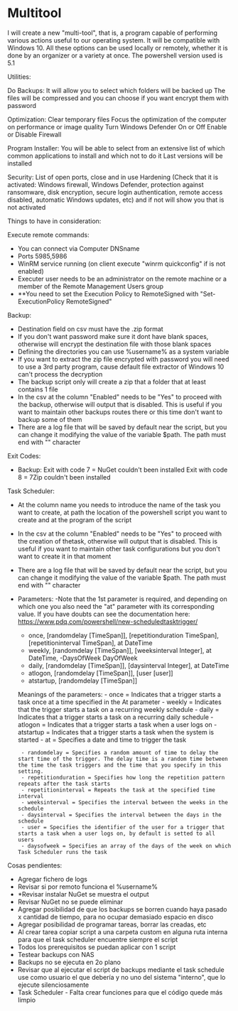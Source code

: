 # Multitool
I will create a new "multi-tool", that is, a program capable of performing various actions useful to our operating system. It will be compatible with Windows 10. All these options can be used locally or remotely, whether it is done by an organizer or a variety at once.
The powershell version used is 5.1

Utilities:

Do Backups:
It will allow you to select which folders will be backed up
The files will be compressed and you can choose if you want encrypt them with password

Optimization:
Clear temporary files
Focus the optimization of the computer on performance or image quality
Turn Windows Defender On or Off
Enable or Disable Firewall

Program Installer:
You will be able to select from an extensive list of which common applications to install and which not to do it
Last versions will be installed

Security:
List of open ports, close and in use
Hardening (Check that it is activated: Windows firewall, Windows Defender, protection against ransomware, disk encryption, secure login authentication, remote access disabled, automatic Windows updates, etc) and if not will show you that is not activated

Things to have in consideration:

Execute remote commands:
 - You can connect via Computer DNSname
 - Ports 5985,5986
 - WinRM service running (on client execute "winrm quickconfig" if is not enabled)
 - Executer user needs to be an administrator on the remote machine or a member of the Remote Management Users group
 - **You need to set the Execution Policy to RemoteSigned with "Set-ExecutionPolicy RemoteSigned"

Backup:
 - Destination field on csv must have the .zip format
 - If you don't want password make sure it dont have blank spaces, otherwise will encrypt the destination file with those blank spaces
 - Defining the directories you can use %username% as a system variable
 - If you want to extract the zip file encrypted with password you will need to use a 3rd party program, cause default file extractor of Windows 10 can't process the decryption
 - The backup script only will create a zip that a folder that at least contains 1 file
 - In the csv at the column "Enabled" needs to be "Yes" to proceed with the backup, otherwise will output that is disabled. This is useful if you want to maintain other backups routes there or this time don't want to backup some of them
 - There are a log file that will be saved by default near the script, but you can change it modifying the value of the variable $path. The path must end with "\" character

Exit Codes:
 - Backup:
         Exit with code 7 = NuGet couldn't been installed
	 Exit with code 8 = 7Zip couldn't been installed

Task Scheduler:
 - At the column name you needs to introduce the name of the task you want to create, at path the location of the powershell script you want to create and at the program of the script
 - In the csv at the column "Enabled" needs to be "Yes" to proceed with the creation of thetask, otherwise will output that is disabled. This is useful if you want to maintain other task configurations but you don't want to create it in that moment
 - There are a log file that will be saved by default near the script, but you can change it modifying the value of the variable $path. The path must end with "\" character
 - Parameters:
	-Note that the 1st parameter is required, and depending on which one you also need the "at" parameter with its corresponding value. If you have doubts can see the documentation here: https://www.pdq.com/powershell/new-scheduledtasktrigger/

	- once, [randomdelay [TimeSpan]], [repetitionduration TimeSpan], [repetitioninterval TimeSpan], at DateTime
	- weekly, [randomdelay [TimeSpan]], [weeksinterval Integer], at DateTime, -DaysOfWeek DayOfWeek
	- daily, [randomdelay [TimeSpan]], [daysinterval Integer], at DateTime
	- atlogon, [randomdelay [TimeSpan]], [user [user]]
	- atstartup, [randomdelay [TimeSpan]]

	Meanings of the parameters:
		- once = Indicates that a trigger starts a task once at a time specified in the At parameter
		- weekly = Indicates that the trigger starts a task on a recurring weekly schedule
		- daily = Indicates that a trigger starts a task on a recurring daily schedule
		- atlogon = Indicates that a trigger starts a task when a user logs on
		- atstartup = Indicates that a trigger starts a task when the system is started
		- at = Specifies a date and time to trigger the task
		
		- randomdelay = Specifies a random amount of time to delay the start time of the trigger. The delay time is a random time between the time the task triggers and the time that you specify in this setting.
		- repetitionduration = Specifies how long the repetition pattern repeats after the task starts
		- repetitioninterval = Repeats the task at the specified time interval
		- weeksinterval = Specifies the interval between the weeks in the schedule
		- daysinterval = Specifies the interval between the days in the schedule
		- user = Specifies the identifier of the user for a trigger that starts a task when a user logs on, by default is setted to all users
		- daysofweek = Specifies an array of the days of the week on which Task Scheduler runs the task



Cosas pendientes:
 - Agregar fichero de logs
 - Revisar si por remoto funciona el %username%
 - *Revisar instalar NuGet se muestra el output
 - Revisar NuGet no se puede eliminar
 - Agregar posibilidad de que los backups se borren cuando haya pasado x cantidad de tiempo, para no ocupar demasiado espacio en disco
 - Agregar posibilidad de programar tareas, borrar las creadas, etc
 - Al crear tarea copiar script a una carpeta custom en alguna ruta interna para que el task scheduler encuentre siempre el script
 - Todos los prerequisitos se puedan aplicar con 1 script
 - Testear backups con NAS
 - Backups no se ejecuta en 2o plano
 - Revisar que al ejecutar el script de backups mediante el task schedule use como usuario el que debería y no uno del sistema "interno", que lo ejecute silenciosamente
 - Task Scheduler - Falta crear funciones para que el código quede más limpio
